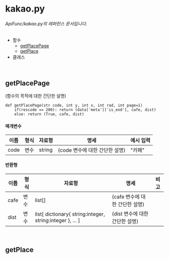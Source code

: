# kakao.py
###### ApiFunc/kakao.py의 레퍼런스 문서입니다.
- 함수
    + [getPlacePage](#getplacepage)
    + [getPlace](#getplace)
- 클래스

<br />

## getPlacePage
(함수의 목적에 대한 간단한 설명)  
```{.python}
def getPlacePage(str code, int y, int x, int rad, int page=1)
    if(rescode == 200): return (data['meta']['is_end'], cafe, dist)
    else: return (True, cafe, dist)
```

#### 매개변수
|이름|형식|자료형|명세|예시 입력|
|---|---|---|---|---|
|code|변수|string|(code 변수에 대한 간단한 설명)|"카페"|
  
#### 반환형
|이름|형식|자료형|명세|비고|
|---|---|---|---|---|
|cafe|변수|list[]|(cafe 변수에 대한 간단한 설명)||
|dist|변수|list[ dictionary{ string:integer, string:integer }, ... ]|(dist 변수에 대한 간단한 설명)||

<br />

## getPlace
